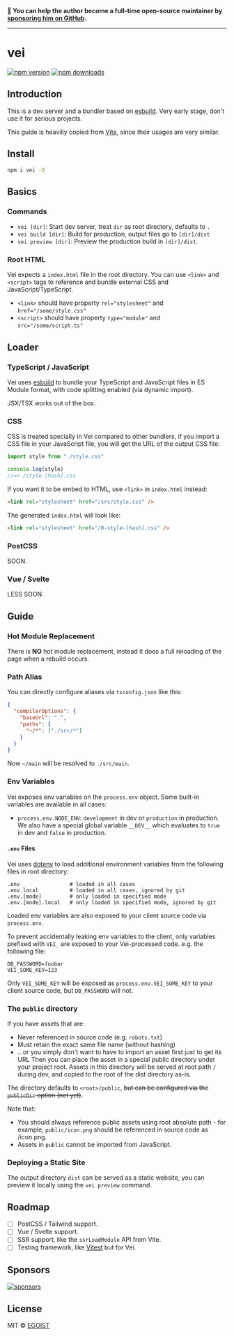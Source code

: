 **💛 You can help the author become a full-time open-source maintainer by [sponsoring him on GitHub](https://github.com/sponsors/egoist).**

---

# vei

[![npm version](https://badgen.net/npm/v/vei)](https://npm.im/vei) [![npm downloads](https://badgen.net/npm/dm/vei)](https://npm.im/vei)

## Introduction

This is a dev server and a bundler based on [esbuild](https://esbuild.github.io). Very early stage, don't use it for serious projects.

This guide is heaviliy copied from [Vite](https://vitejs.dev), since their usages are very similar.

## Install

```bash
npm i vei -D
```

## Basics

### Commands

- `vei [dir]`: Start dev server, treat `dir` as root directory, defaults to `.`
- `vei build [dir]`: Build for production, output files go to `[dir]/dist`
- `vei preview [dir]`: Preview the production build in `[dir]/dist`.

### Root HTML

Vei expects a `index.html` file in the root directory. You can use `<link>` and `<script>` tags to reference and bundle external CSS and JavaScript/TypeScript.

- `<link>` should have property `rel="stylesheet"` and `href="/some/style.css"`
- `<script>` should have property `type="module"` and `src="/some/script.ts"`

## Loader

### TypeScript / JavaScript

Vei uses [esbuild](https://esbuild.github.io) to bundle your TypeScript and JavaScript files in ES Module format, with code splitting enabled (via dynamic import).

JSX/TSX works out of the box.

### CSS

CSS is treated specially in Vei compared to other bundlers, if you import a CSS file in your JavaScript file, you will get the URL of the output CSS file:

```js
import style from "./style.css"

console.log(style)
//=> /style-[hash].css
```

If you want it to be embed to HTML, use `<link>` in `index.html` instead:

```html
<link rel="stylesheet" href="/src/style.css" />
```

The generated `index.html` will look like:

```html
<link rel="stylesheet" href="/0-style-[hash].css" />
```

### PostCSS

SOON.

### Vue / Svelte

LESS SOON.

## Guide

### Hot Module Replacement

There is **NO** hot module replacement, instead it does a full reloading of the page when a rebuild occurs.

### Path Alias

You can directly configure aliases via `tsconfig.json` like this:

```json
{
  "compilerOptions": {
    "baseUrl": ".",
    "paths": {
      "~/*": ["./src/*"]
    }
  }
}
```

Now `~/main` will be resolved to `./src/main`.

### Env Variables

Vei exposes env variables on the `process.env` object. Some built-in variables are available in all cases:

- `process.env.NODE_ENV`: `development` in dev or `production` in production. We also have a special global variable `__DEV__` which evaluates to `true` in dev and `false` in production.

#### `.env` Files

Vei uses [dotenv](https://github.com/motdotla/dotenv) to load additional environment variables from the following files in root directory:

```
.env                # loaded in all cases
.env.local          # loaded in all cases, ignored by git
.env.[mode]         # only loaded in specified mode
.env.[mode].local   # only loaded in specified mode, ignored by git
```

Loaded env variables are also exposed to your client source code via `process.env`.

To prevent accidentally leaking env variables to the client, only variables prefixed with `VEI_` are exposed to your Vei-processed code. e.g. the following file:

```
DB_PASSWORD=foobar
VEI_SOME_KEY=123
```

Only `VEI_SOME_KEY` will be exposed as `process.env.VEI_SOME_KEY` to your client source code, but `DB_PASSWORD` will not.

### The `public` directory

If you have assets that are:

- Never referenced in source code (e.g. `robots.txt`)
- Must retain the exact same file name (without hashing)
- ...or you simply don't want to have to import an asset first just to get its URL
  Then you can place the asset in a special public directory under your project root. Assets in this directory will be served at root path `/` during dev, and copied to the root of the dist directory as-is.

The directory defaults to `<root>/public`, ~~but can be configured via the `publicDir` option (not yet)~~.

Note that:

- You should always reference public assets using root absolute path - for example, `public/icon.png` should be referenced in source code as /icon.png.
- Assets in `public` cannot be imported from JavaScript.

### Deploying a Static Site

The output directory `dist` can be served as a static website, you can preview it locally using the `vei preview` command.

## Roadmap

- [ ] PostCSS / Tailwind support.
- [ ] Vue / Svelte support.
- [ ] SSR support, like the `ssrLoadModule` API from Vite.
- [ ] Testing framework, like [Vitest](https://vitest.dev/) but for Vei.

## Sponsors

[![sponsors](https://sponsors-images.egoist.sh/sponsors.svg)](https://github.com/sponsors/egoist)

## License

MIT &copy; [EGOIST](https://github.com/sponsors/egoist)
